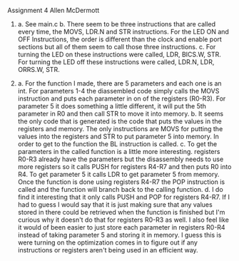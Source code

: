 Assignment 4 
Allen McDermott

1.
	a. See main.c
	b. There seem to be three instructions that are called every time, the MOVS, LDR.N and STR instructions. For the LED ON and OFF Instructions, the order is different than the clock and enable port sections but all of them seem to call those three instructions.
	c. For turning the LED on these instructions were called, LDR, BICS.W, STR. For turning the LED off these instructions were called, LDR.N, LDR, ORRS.W, STR.

2. 
	a. For the function I made, there are 5 parameters and each one is an int. For parameters 1-4 the diassembled code simply calls the MOVS instruction and puts each parameter in on of the registers (R0-R3). For parameter 5 it does something a little different, it will put the 5th parameter in R0 and then call STR to move it into memory. 
	b. It seems the only code that is generated is the code that puts the values in the registers and memory. The only instructions are MOVS for putting the values into the registers and STR to put parameter 5 into memory. In order to get to the function the BL instruction is called.
	c. To get the parameters in the called function is a little more interesting. registers R0-R3 already have the parameters but the disassembly needs to use more registers so it calls PUSH for registers R4-R7 and then puts R0 into R4. To get parameter 5 it calls LDR to get parameter 5 from memory. Once the function is done using registers R4-R7 the POP instruction is called and the function will branch back to the calling function.
	d. I do find it interesting that it only calls PUSH and POP for registers R4-R7. If I had to guess I would say that it is just making sure that any values stored in there could be retrieved when the function is finished but I'm curious why it doesn't do that for registers R0-R3 as well. I also feel like it would of been easier to just store each parameter in registers R0-R4 instead of taking parameter 5 and storing it in memory. I guess this is were turning on the optimization comes in to figure out if any instructions or registers aren't being used in an efficient way.

